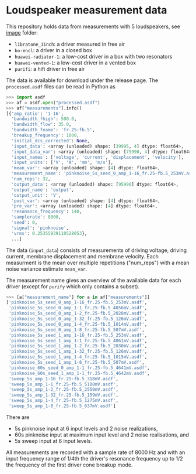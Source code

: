 # Loudspeaker measurement data

This repository holds data from measurements with 5 loudspeakers, see [image](./image) folder:

- `libratone_3inch`: a driver measured in free air
- `bo-encl`: a driver in a closed box
- `huawei-radiator-1`: a low-cost driver in a box with two resonators
- `huawei-vented-1`: a low-cost driver in a vented box
- `purifi`: a hifi driver in free air

The data is available for download under the release page. The `processed.asdf` files can be read in Python as

```python
>>> import asdf
>>> af = asdf.open("processed.asdf")
>>> af["measurements"].info()
[{'amp_ratio': '1-16',
  'bandwidth_fhigh': 500.0,
  'bandwidth_flow': 35.0,
  'bandwidth_fname': 'fr.25-fb.5',
  'breakup_frequency': 1000,
  'initial_dcs_corrected': None,
  'input_data': <array (unloaded) shape: [39995, 4] dtype: float64>,
  'input_data_var': <array (unloaded) shape: [79990, 4] dtype: float64>,
  'input_names': ['voltage', 'current', 'displacement', 'velocity'],
  'input_units': ['V', 'A', 'mm', 'm/s'],
  'mean_var': <array (unloaded) shape: [4] dtype: float64>,
  'measurement_name': 'pinknoise_5s_seed_0_amp_1-16_fr.25-fb.5_253mV.asdf',
  'num_reps': 32,
  'output_data': <array (unloaded) shape: [95990] dtype: float64>,
  'output_name': 'output',
  'output_unit': 'V',
  'post_var': <array (unloaded) shape: [4] dtype: float64>,
  'pre_var': <array (unloaded) shape: [4] dtype: float64>,
  'resonance_frequency': 140,
  'samplerate': 8000,
  'seed': 0,
  'signal': 'pinknoise',
  'vrms': 0.25355939110528053},
  ...]
```

The data (`input_data`) consists of measurements of driving voltage, driving current, membrane displacement and membrane velocity. Each measurment is the mean over multiple repetitions ("num_reps") with a mean noise variance estimate `mean_var`.

The measurement name gives an overview of the available data for each driver (except for `purify` which only contains a subset).

```python
>>> [a["measurement_name"] for a in af["measurements"]]
['pinknoise_5s_seed_0_amp_1-16_fr.25-fb.5_253mV.asdf',
 'pinknoise_5s_seed_0_amp_1-1_fr.25-fb.5_4056mV.asdf',
 'pinknoise_5s_seed_0_amp_1-2_fr.25-fb.5_2028mV.asdf',
 'pinknoise_5s_seed_0_amp_1-32_fr.25-fb.5_126mV.asdf',
 'pinknoise_5s_seed_0_amp_1-4_fr.25-fb.5_1014mV.asdf',
 'pinknoise_5s_seed_0_amp_1-8_fr.25-fb.5_507mV.asdf',
 'pinknoise_5s_seed_1_amp_1-16_fr.25-fb.5_253mV.asdf',
 'pinknoise_5s_seed_1_amp_1-1_fr.25-fb.5_4061mV.asdf',
 'pinknoise_5s_seed_1_amp_1-2_fr.25-fb.5_2030mV.asdf',
 'pinknoise_5s_seed_1_amp_1-32_fr.25-fb.5_126mV.asdf',
 'pinknoise_5s_seed_1_amp_1-4_fr.25-fb.5_1015mV.asdf',
 'pinknoise_5s_seed_1_amp_1-8_fr.25-fb.5_507mV.asdf',
 'pinknoise_60s_seed_0_amp_1-1_fr.25-fb.5_4641mV.asdf',
 'pinknoise_60s_seed_1_amp_1-1_fr.25-fb.5_4642mV.asdf',
 'sweep_5s_amp_1-16_fr.25-fb.5_318mV.asdf',
 'sweep_5s_amp_1-1_fr.25-fb.5_5100mV.asdf',
 'sweep_5s_amp_1-2_fr.25-fb.5_2550mV.asdf',
 'sweep_5s_amp_1-32_fr.25-fb.5_159mV.asdf',
 'sweep_5s_amp_1-4_fr.25-fb.5_1275mV.asdf',
 'sweep_5s_amp_1-8_fr.25-fb.5_637mV.asdf']
```

There are 

- 5s pinknoise input at 6 input levels and 2 noise realizations,
- 60s pinknoise input at maximum input level and 2 noise realisations, and
- 5s sweep input at 6 input levels.

All measurements are recorded with a sample rate of 8000 Hz and with an input frequency range of 1/4th the driver's resonance frequency up to 1/2 the frequency of the first driver cone breakup mode.
